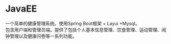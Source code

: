 # JavaEE
一个简单的健康管理系统。使用Spring Boot框架 + Layui +Mysql。<br>
包含用户端和管理员端。提供了包括个人基本信息管理、饮食管理、运动管理、闹钟管理以及健康问卷等一系列功能。
